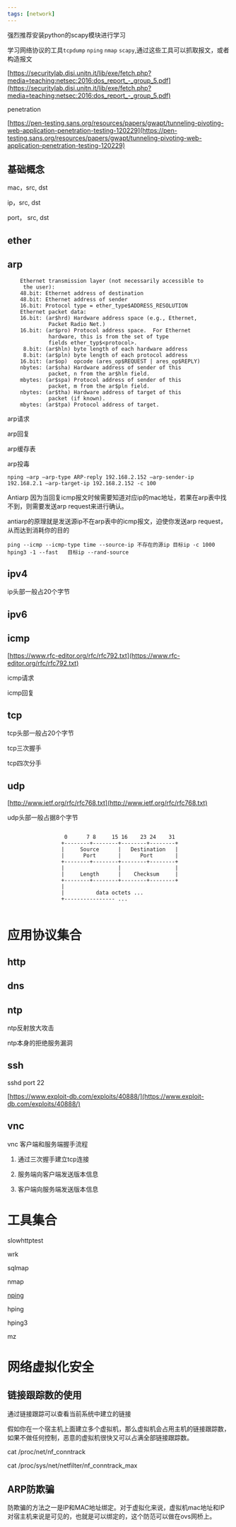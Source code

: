 ```yaml
---
tags: [network]
---
```

强烈推荐安装python的scapy模块进行学习

学习网络协议的工具`tcpdump` `nping` `nmap` `scapy`,通过这些工具可以抓取报文，或者构造报文

[https://securitylab.disi.unitn.it/lib/exe/fetch.php?media=teaching:netsec:2016:dos_report_-_group_5.pdf](https://securitylab.disi.unitn.it/lib/exe/fetch.php?media=teaching:netsec:2016:dos_report_-_group_5.pdf)

penetration

[https://pen-testing.sans.org/resources/papers/gwapt/tunneling-pivoting-web-application-penetration-testing-120229](https://pen-testing.sans.org/resources/papers/gwapt/tunneling-pivoting-web-application-penetration-testing-120229)

## 基础概念
mac，src, dst

ip，src, dst

port， src, dst
## ether

## arp
```
    Ethernet transmission layer (not necessarily accessible to
	 the user):
	48.bit: Ethernet address of destination
	48.bit: Ethernet address of sender
	16.bit: Protocol type = ether_type$ADDRESS_RESOLUTION
    Ethernet packet data:
	16.bit: (ar$hrd) Hardware address space (e.g., Ethernet,
			 Packet Radio Net.)
	16.bit: (ar$pro) Protocol address space.  For Ethernet
			 hardware, this is from the set of type
			 fields ether_typ$<protocol>.
	 8.bit: (ar$hln) byte length of each hardware address
	 8.bit: (ar$pln) byte length of each protocol address
	16.bit: (ar$op)  opcode (ares_op$REQUEST | ares_op$REPLY)
	nbytes: (ar$sha) Hardware address of sender of this
			 packet, n from the ar$hln field.
	mbytes: (ar$spa) Protocol address of sender of this
			 packet, m from the ar$pln field.
	nbytes: (ar$tha) Hardware address of target of this
			 packet (if known).
	mbytes: (ar$tpa) Protocol address of target.
 ```
arp请求

arp回复

arp缓存表

arp投毒

`nping –arp –arp-type ARP-reply 192.168.2.152 –arp-sender-ip 192.168.2.1 –arp-target-ip 192.168.2.152 -c 100`

Antiarp 
因为当回复icmp报文时候需要知道对应ip的mac地址，若果在arp表中找不到，则需要发送arp request来进行确认。

antiarp的原理就是发送源ip不在arp表中的icmp报文，迫使你发送arp request，从而达到消耗你的目的

`ping --icmp --icmp-type time --source-ip 不存在的源ip 目标ip -c 1000`
` hping3 -1 --fast   目标ip --rand-source`

## ipv4
ip头部一般占20个字节

## ipv6

## icmp
[https://www.rfc-editor.org/rfc/rfc792.txt](https://www.rfc-editor.org/rfc/rfc792.txt)

icmp请求

icmp回复

## tcp
tcp头部一般占20个字节

tcp三次握手

tcp四次分手

## udp
[http://www.ietf.org/rfc/rfc768.txt](http://www.ietf.org/rfc/rfc768.txt)

udp头部一般占据8个字节

```
                                    
                  0      7 8     15 16    23 24    31  
                 +--------+--------+--------+--------+ 
                 |     Source      |   Destination   | 
                 |      Port       |      Port       | 
                 +--------+--------+--------+--------+ 
                 |                 |                 | 
                 |     Length      |    Checksum     | 
                 +--------+--------+--------+--------+ 
                 |                                     
                 |          data octets ...            
                 +---------------- ...                 


```
# 应用协议集合

## http

## dns

## ntp
ntp反射放大攻击

ntp本身的拒绝服务漏洞

## ssh
sshd port 22

[https://www.exploit-db.com/exploits/40888/](https://www.exploit-db.com/exploits/40888/)

## vnc

vnc 客户端和服务端握手流程

1. 通过三次握手建立tcp连接

2. 服务端向客户端发送版本信息

3. 客户端向服务端发送版本信息



# 工具集合


slowhttptest

wrk

sqlmap


nmap

[nping](https://nmap.org/nping/)

hping

hping3

mz


# 网络虚拟化安全

## 链接跟踪数的使用
通过链接跟踪可以查看当前系统中建立的链接

假如你在一个宿主机上面建立多个虚拟机，那么虚拟机会占用主机的链接跟踪数，如果不做任何控制，恶意的虚拟机很快又可以占满全部链接跟踪数。

cat /proc/net/nf_conntrack

cat /proc/sys/net/netfilter/nf_conntrack_max

## ARP防欺骗

防欺骗的方法之一是IP和MAC地址绑定。对于虚拟化来说，虚拟机mac地址和IP对宿主机来说是可见的，也就是可以绑定的，这个防范可以做在ovs网桥上。
